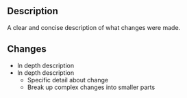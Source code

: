 ## Description
A clear and concise description of what changes were made.

<!--
If multiple components are being modified, add **Component Name** to the beginning of each list.
e.g.
**Core**
- Change 1

**Weapons**
- Change 1
-->
## Changes
- In depth description
- In depth description
  - Specific detail about change
  - Break up complex changes into smaller parts
